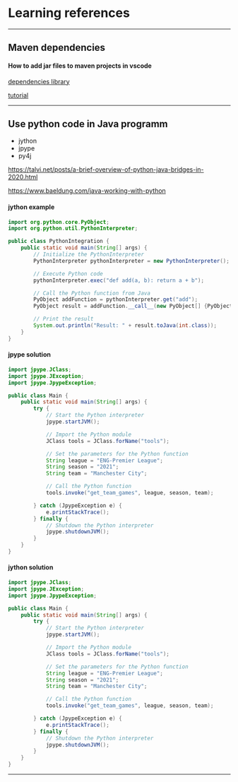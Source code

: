 # Learning references

---
## Maven dependencies
#### How to add jar files to maven projects in vscode

[dependencies library](https://search.maven.org/?eh=)

[tutorial](https://www.youtube.com/watch?v=zlHXH6maOR0)


---
## Use python code in Java programm
- jython
- jpype
- py4j

https://talvi.net/posts/a-brief-overview-of-python-java-bridges-in-2020.html

https://www.baeldung.com/java-working-with-python

#### jython example
```java
import org.python.core.PyObject;
import org.python.util.PythonInterpreter;

public class PythonIntegration {
    public static void main(String[] args) {
        // Initialize the PythonInterpreter
        PythonInterpreter pythonInterpreter = new PythonInterpreter();

        // Execute Python code
        pythonInterpreter.exec("def add(a, b): return a + b");

        // Call the Python function from Java
        PyObject addFunction = pythonInterpreter.get("add");
        PyObject result = addFunction.__call__(new PyObject[] {PyObject.fromJava(2), PyObject.fromJava(3)});

        // Print the result
        System.out.println("Result: " + result.toJava(int.class));
    }
}
```

#### jpype solution
```java
import jpype.JClass;
import jpype.JException;
import jpype.JpypeException;

public class Main {
    public static void main(String[] args) {
        try {
            // Start the Python interpreter
            jpype.startJVM();

            // Import the Python module
            JClass tools = JClass.forName("tools");

            // Set the parameters for the Python function
            String league = "ENG-Premier League";
            String season = "2021";
            String team = "Manchester City";

            // Call the Python function
            tools.invoke("get_team_games", league, season, team);

        } catch (JpypeException e) {
            e.printStackTrace();
        } finally {
            // Shutdown the Python interpreter
            jpype.shutdownJVM();
        }
    }
}
```

#### jython solution
```java
import jpype.JClass;
import jpype.JException;
import jpype.JpypeException;

public class Main {
    public static void main(String[] args) {
        try {
            // Start the Python interpreter
            jpype.startJVM();

            // Import the Python module
            JClass tools = JClass.forName("tools");

            // Set the parameters for the Python function
            String league = "ENG-Premier League";
            String season = "2021";
            String team = "Manchester City";

            // Call the Python function
            tools.invoke("get_team_games", league, season, team);

        } catch (JpypeException e) {
            e.printStackTrace();
        } finally {
            // Shutdown the Python interpreter
            jpype.shutdownJVM();
        }
    }
}
```
---
